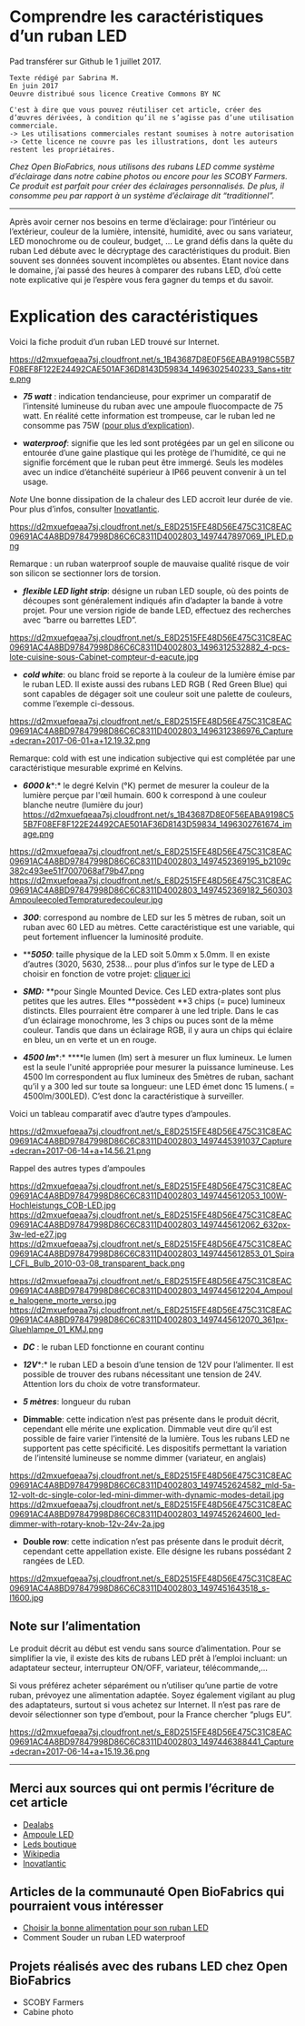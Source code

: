 # Comprendre les caractéristiques d’un ruban LED
Pad transférer sur Github le 1 juillet 2017.


    Texte rédigé par Sabrina M.
    En juin 2017
    Oeuvre distribué sous licence Creative Commons BY NC
    
    C'est à dire que vous pouvez réutiliser cet article, créer des d’œuvres dérivées, à condition qu’il ne s’agisse pas d’une utilisation commerciale. 
    -> Les utilisations commerciales restant soumises à notre autorisation
    -> Cette licence ne couvre pas les illustrations, dont les auteurs restent les propriétaires.

*Chez* *Open BioFabrics, nous utilisons des rubans LED comme système d’éclairage dans notre cabine photos ou encore pour les SCOBY Farmers. Ce produit est parfait pour créer des éclairages personnalisés. De plus, il consomme peu par rapport à un système d’éclairage dit “traditionnel”.* 


----------

Après avoir cerner nos besoins en terme d’éclairage: pour l’intérieur ou l’extérieur, couleur de la lumière, intensité, humidité, avec ou sans variateur, LED monochrome ou de couleur, budget, … Le grand défis dans la quête du ruban Led débute avec le décryptage des caractéristiques du produit. Bien souvent ses données souvent incomplètes ou absentes. Etant novice dans le domaine, j’ai passé des heures à comparer des rubans LED, d’où cette note explicative qui je l’espère vous fera gagner du temps et du savoir. 


# Explication des caractéristiques 

Voici la fiche produit d’un ruban LED trouvé sur Internet. 


https://d2mxuefqeaa7sj.cloudfront.net/s_1B43687D8E0F56EABA9198C55B7F08EF8F122E24492CAE501AF36D8143D59834_1496302540233_Sans+titre.png




- ***75 watt*** : indication tendancieuse, pour exprimer un comparatif de l’intensité lumineuse du ruban avec une ampoule fluocompacte de 75 watt. En réalité cette information est trompeuse, car le ruban led ne consomme pas 75W ([pour plus d’explication](https://www.leds-boutique.fr/blog/5-intensite-d-eclairage-qu-est-ce-que-le-lumen-)). 



- **w*****aterproof***: signifie que les led sont protégées par un gel en silicone ou entourée d’une gaine plastique qui les protège de l’humidité, ce qui ne signifie forcément que le ruban peut être immergé. Seuls les modèles avec un indice d’étanchéité supérieur à IP66 peuvent convenir à un tel usage.

*Note*
Une bonne dissipation de la chaleur des LED  accroit  leur durée de vie. Pour plus d’infos, consulter [Inovatlantic](http://www.inovatlantic-led.fr/content/9-choisir-un-ruban-led). 


https://d2mxuefqeaa7sj.cloudfront.net/s_E8D2515FE48D56E475C31C8EAC09691AC4A8BD97847998D86C6C8311D4002803_1497447897069_IPLED.png


Remarque : un ruban waterproof souple de mauvaise qualité risque de voir son silicon se sectionner lors de torsion.



- ***flexible LED light strip***: désigne un ruban LED souple, où des points de découpes sont généralement indiqués afin d’adapter la bande à votre projet. Pour une version rigide de bande LED, effectuez des recherches avec “barre ou barrettes LED”.


https://d2mxuefqeaa7sj.cloudfront.net/s_E8D2515FE48D56E475C31C8EAC09691AC4A8BD97847998D86C6C8311D4002803_1496312532882_4-pcs-lote-cuisine-sous-Cabinet-compteur-d-eacute.jpg




- ***cold white***: ou blanc froid se reporte à la couleur de la lumière émise par le ruban LED. Il existe aussi des rubans LED RGB ( Red Green Blue) qui sont capables de dégager soit une couleur soit une palette de couleurs, comme l’exemple ci-dessous.


https://d2mxuefqeaa7sj.cloudfront.net/s_E8D2515FE48D56E475C31C8EAC09691AC4A8BD97847998D86C6C8311D4002803_1496312386976_Capture+decran+2017-06-01+a+12.19.32.png


Remarque: cold with est une indication subjective qui est complétée par une caractéristique mesurable exprimé en Kelvins.



- ***6000 k****:* le degré Kelvin (°K) permet de mesurer la couleur de la lumière perçue par l'œil humain. 600 k correspond à une couleur blanche neutre (lumière du jour) 
https://d2mxuefqeaa7sj.cloudfront.net/s_1B43687D8E0F56EABA9198C55B7F08EF8F122E24492CAE501AF36D8143D59834_1496302761674_image.png

https://d2mxuefqeaa7sj.cloudfront.net/s_E8D2515FE48D56E475C31C8EAC09691AC4A8BD97847998D86C6C8311D4002803_1497452369195_b2109c382c493ee51f7007068af79b47.png
https://d2mxuefqeaa7sj.cloudfront.net/s_E8D2515FE48D56E475C31C8EAC09691AC4A8BD97847998D86C6C8311D4002803_1497452369182_560303AmpouleecoledTempraturedecouleur.jpg




- ***300***: correspond au nombre de LED sur les 5 mètres de ruban, soit un ruban avec 60 LED au mètres. Cette caractéristique est une variable, qui peut fortement influencer la luminosité produite. 



-  *****5050***: taille physique de la LED soit 5.0mm x 5.0mm. Il en existe d’autres (3020, 5630, 2538… pour plus d’infos sur le type de LED a choisir en fonction de votre projet: [cliquer ici](http://www.inovatlantic-led.fr/content/9-choisir-un-ruban-led)



- ***SMD:*** **pour Single Mounted Device.  Ces LED extra-plates sont plus petites que les autres. Elles **possèdent **3 chips (= puce) lumineux distincts. Elles pourraient être comparer à une led triple. Dans le cas d’un éclairage monochrome, les 3 chips ou puces sont de la même couleur. Tandis que dans un éclairage RGB, il y aura un chips qui éclaire en bleu, un en verte et un en rouge. 



- ***4500 lm****:*  ****le lumen (lm) sert à mesurer un flux lumineux. Le lumen est la seule l'unité appropriée pour mesurer la puissance lumineuse. Les 4500 lm correspondent au flux lumineux des 5mètres de ruban, sachant qu’il y a 300 led sur toute sa longueur: une LED émet donc 15 lumens.( = 4500lm/300LED). C’est donc la caractéristique à surveiller.

Voici un tableau comparatif avec d’autre types d’ampoules.

https://d2mxuefqeaa7sj.cloudfront.net/s_E8D2515FE48D56E475C31C8EAC09691AC4A8BD97847998D86C6C8311D4002803_1497445391037_Capture+decran+2017-06-14+a+14.56.21.png


Rappel des autres types d’ampoules

https://d2mxuefqeaa7sj.cloudfront.net/s_E8D2515FE48D56E475C31C8EAC09691AC4A8BD97847998D86C6C8311D4002803_1497445612053_100W-Hochleistungs_COB-LED.jpg
https://d2mxuefqeaa7sj.cloudfront.net/s_E8D2515FE48D56E475C31C8EAC09691AC4A8BD97847998D86C6C8311D4002803_1497445612062_632px-3w-led-e27.jpg
https://d2mxuefqeaa7sj.cloudfront.net/s_E8D2515FE48D56E475C31C8EAC09691AC4A8BD97847998D86C6C8311D4002803_1497445612853_01_Spiral_CFL_Bulb_2010-03-08_transparent_back.png

https://d2mxuefqeaa7sj.cloudfront.net/s_E8D2515FE48D56E475C31C8EAC09691AC4A8BD97847998D86C6C8311D4002803_1497445612204_Ampoule_halogene_morte_verso.jpg
https://d2mxuefqeaa7sj.cloudfront.net/s_E8D2515FE48D56E475C31C8EAC09691AC4A8BD97847998D86C6C8311D4002803_1497445612070_361px-Gluehlampe_01_KMJ.png





- ***DC*** : le ruban LED fonctionne en courant continu



- ***12V****:* le ruban LED a besoin d’une tension de 12V pour l’alimenter. Il est possible de trouver des rubans nécessitant une tension de 24V. Attention lors du choix de votre transformateur.



- ***5 mètres***: longueur du ruban



- **Dimmable**: cette indication n’est pas présente dans le produit décrit, cependant elle mérite une explication. Dimmable veut dire qu’il est possible de faire varier l’intensité de la lumière. Tous les rubans LED ne supportent pas cette spécificité. Les dispositifs permettant la variation de l’intensité lumineuse se nomme dimmer (variateur, en anglais)


https://d2mxuefqeaa7sj.cloudfront.net/s_E8D2515FE48D56E475C31C8EAC09691AC4A8BD97847998D86C6C8311D4002803_1497452624582_mld-5a-12-volt-dc-single-color-led-mini-dimmer-with-dynamic-modes-detail.jpg
https://d2mxuefqeaa7sj.cloudfront.net/s_E8D2515FE48D56E475C31C8EAC09691AC4A8BD97847998D86C6C8311D4002803_1497452624600_led-dimmer-with-rotary-knob-12v-24v-2a.jpg




- **Double row**: cette indication n’est pas présente dans le produit décrit, cependant cette appellation existe. Elle désigne les rubans possédant 2 rangées de LED.


https://d2mxuefqeaa7sj.cloudfront.net/s_E8D2515FE48D56E475C31C8EAC09691AC4A8BD97847998D86C6C8311D4002803_1497451643518_s-l1600.jpg





## Note sur l’alimentation

Le produit décrit au début est vendu sans source d’alimentation. Pour se simplifier la vie, il existe des kits de rubans LED prêt à l’emploi incluant: un adaptateur secteur,  interrupteur ON/OFF, variateur, télécommande,… 

Si vous préférez acheter séparément ou n’utiliser qu’une partie de votre ruban, prévoyez une alimentation adaptée. Soyez également vigilant au plug des adaptateurs, surtout si vous achetez sur Internet. Il n’est pas rare de devoir sélectionner son type d’embout, pour la France chercher “plugs EU”. 

https://d2mxuefqeaa7sj.cloudfront.net/s_E8D2515FE48D56E475C31C8EAC09691AC4A8BD97847998D86C6C8311D4002803_1497446388441_Capture+decran+2017-06-14+a+15.19.36.png




----------


## Merci aux sources qui ont permis l’écriture de cet article
- [Dealabs](https://www.dealabs.com/forums/le-bar/le-laboratoire-high-tech--informatique/savoir-choisir-la-puissance-de-lalimentation-pour-des-rubans-de-led/16459)
- [Ampoule LED](http://www.ampoule-leds.fr/informations-sur-les-ampoules-led-smd.phphttp://www.ampoule-leds.fr/informations-sur-les-ampoules-led-smd.php)
- [Leds boutique](https://www.leds-boutique.fr/blog/5-intensite-d-eclairage-qu-est-ce-que-le-lumen-)
- [Wikipedia](https://fr.wikipedia.org/wiki/Lumen_(unit%C3%A9))
- [Inovatlantic](http://www.inovatlantic-led.fr/content/9-choisir-un-ruban-led)



## Articles de la communauté Open BioFabrics qui pourraient vous intéresser
- [Choisir la bonne alimentation pour son ruban LED](/doc/Choisir-la-bonne-alimentation-pour-son-ruban-LED-iUZsBOIVPL2Z5m2Ncln6m)
- Comment Souder un ruban LED waterproof


## Projets réalisés avec des rubans LED chez Open BioFabrics
- SCOBY Farmers
- Cabine photo

